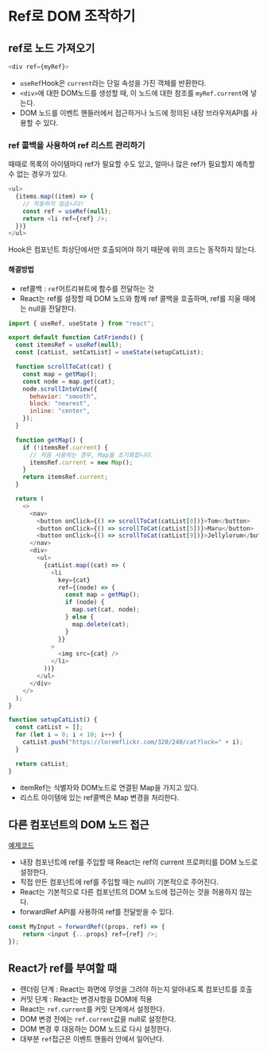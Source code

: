 # Ref로 DOM 조작하기

## ref로 노드 가져오기
```javascript
<div ref={myRef}>
```
- `useRef`Hook은 `current`라는 단일 속성을 가진 객체를 반환한다.
- `<div>`에 대한 DOM노드를 생성할 때, 이 노드에 대한 참조를 `myRef.current`에 넣는다.
- DOM 노드를 이벤트 핸들러에서 접근하거나 노드에 정의된 내장 브라우저API를 사용할 수 있다.

### ref 콜백을 사용하여 ref 리스트 관리하기
때때로 목록의 아이템마다 ref가 필요할 수도 있고, 얼마나 많은 ref가 필요할지 예측할 수 없는 경우가 있다.
```javascript
<ul>
  {items.map((item) => {
    // 작동하지 않습니다!
    const ref = useRef(null);
    return <li ref={ref} />;
  })}
</ul>
```
Hook은 컴포넌트 최상단에서만 호출되어야 하기 때문에 위의 코드는 동작하지 않는다.

#### 해결방법
- ref콜백 : `ref`어트리뷰트에 함수를 전달하는 것
- React는 ref를 설정할 때 DOM 노드와 함께 ref 콜백을 호출하며, ref를 지울 때에는 null을 전달한다.
```javascript
import { useRef, useState } from "react";

export default function CatFriends() {
  const itemsRef = useRef(null);
  const [catList, setCatList] = useState(setupCatList);

  function scrollToCat(cat) {
    const map = getMap();
    const node = map.get(cat);
    node.scrollIntoView({
      behavior: "smooth",
      block: "nearest",
      inline: "center",
    });
  }

  function getMap() {
    if (!itemsRef.current) {
      // 처음 사용하는 경우, Map을 초기화합니다.
      itemsRef.current = new Map();
    }
    return itemsRef.current;
  }

  return (
    <>
      <nav>
        <button onClick={() => scrollToCat(catList[0])}>Tom</button>
        <button onClick={() => scrollToCat(catList[5])}>Maru</button>
        <button onClick={() => scrollToCat(catList[9])}>Jellylorum</button>
      </nav>
      <div>
        <ul>
          {catList.map((cat) => (
            <li
              key={cat}
              ref={(node) => {
                const map = getMap();
                if (node) {
                  map.set(cat, node);
                } else {
                  map.delete(cat);
                }
              }}
            >
              <img src={cat} />
            </li>
          ))}
        </ul>
      </div>
    </>
  );
}

function setupCatList() {
  const catList = [];
  for (let i = 0; i < 10; i++) {
    catList.push("https://loremflickr.com/320/240/cat?lock=" + i);
  }

  return catList;
}
```
- itemRef는 식별자와 DOM노드로 연결된 Map을 가지고 있다.
- 리스트 아이템에 있는 ref콜백은 Map 변경을 처리한다.

## 다른 컴포넌트의 DOM 노드 접근
[예제코드](./accessing_another_component_dom_node/App.js)
- 내장 컴포넌트에 ref를 주입할 때 React는 ref의 current 프로퍼티를 DOM 노드로 설정한다.
- 직접 만든 컴포넌트에 ref를 주입할 때는 null이 기본적으로 주어진다.
- React는 기본적으로 다른 컴포넌트의 DOM 노드에 접근하는 것을 허용하지 않는다.
- forwardRef API를 사용하여 ref를 전달받을 수 있다.
```javascript
const MyInput = forwardRef((props, ref) => {
    return <input {...props} ref={ref} />;
});
```

## React가 ref를 부여할 때
- 렌더링 단계 : React는 화면에 무엇을 그려야 하는지 알아내도록 컴포넌트를 호출
- 커밋 단계 : React는 변경사항을 DOM에 적용
- React는 `ref.current`를 커밋 단계에서 설정한다.
- DOM 변경 전에는 `ref.current`값을 null로 설정한다.
- DOM 변경 후 대응하는 DOM 노드로 다시 설정한다.
- 대부분 `ref`접근은 이벤트 핸들러 안에서 일어난다.